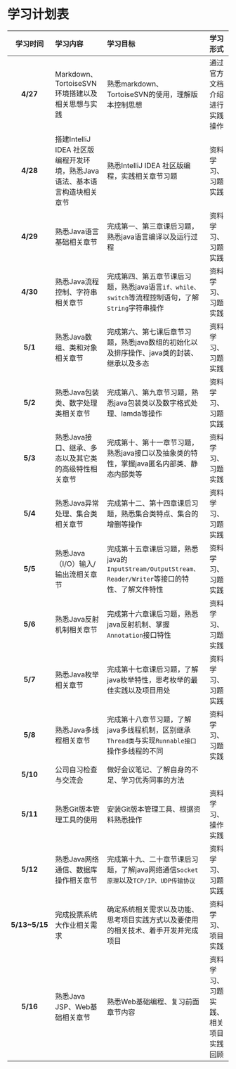 # 学习计划表

| 学习时间 | 学习内容 | 学习目标 | 学习形式 |
|:---:|:---|:---|:---|
| **4/27**   | Markdown、TortoiseSVN环境搭建以及相关思想与实践 | 熟悉markdown、TortoiseSVN的使用，理解版本控制思想 | 通过官方文档介绍进行实践操作 |
| **4/28**     | 搭建IntelliJ IDEA 社区版编程开发环境，熟悉Java语法、基本语言构造块相关章节 | 熟悉IntelliJ IDEA 社区版编程，实践相关章节习题 | 资料学习、习题实践 |
| **4/29**     | 熟悉Java语言基础相关章节 | 完成第一、第三章课后习题，熟悉java语言编译以及运行过程 | 资料学习、习题实践 |
| **4/30**     | 熟悉Java流程控制、字符串相关章节 | 完成第四、第五章节课后习题，熟悉java语言`if、while、switch`等流程控制语句，了解`String`字符串操作 | 资料学习、习题实践 |
| **5/1**     | 熟悉Java数组、类和对象相关章节 | 完成第六、第七课后章节习题，熟悉java数组的初始化以及排序操作、java类的封装、继承以及多态 | 资料学习、习题实践 |
| **5/2**     | 熟悉Java包装类、数字处理类相关章节 | 完成第八、第九章节习题，熟悉java包装类以及数字格式处理、lamda等操作 | 资料学习、习题实践 |
| **5/3**     | 熟悉Java接口、继承、多态以及其它类的高级特性相关章节 | 完成第十、第十一章节习题，熟悉java接口以及抽象类的特性，掌握java匿名内部类、静态内部类等 | 资料学习、习题实践 |
| **5/4**     | 熟悉Java异常处理、集合类相关章节 | 完成第十二、第十四章课后习题，熟悉集合类特点、集合的增删等操作 | 资料学习、习题实践 |
| **5/5**     | 熟悉Java（I/O）输入/输出流相关章节 | 完成第十五章课后习题，熟悉java的`InputStream/OutputStream、Reader/Writer`等接口的特性、了解文件特性 | 资料学习、习题实践 |
| **5/6**     | 熟悉Java反射机制相关章节 | 完成第十六章课后习题，熟悉java反射机制、掌握`Annotation`接口特性 | 资料学习、习题实践 |
| **5/7**     | 熟悉Java枚举相关章节 | 完成第十七章课后习题，了解java枚举特性，思考枚举的最佳实践以及项目用处 | 资料学习、习题实践 |
| **5/8**     | 熟悉Java多线程相关章节 | 完成第十八章节习题，了解java多线程机制，区别继承`Thread类`与实现`Runnable接口`操作多线程的不同 | 资料学习、习题实践 |
| **5/10**     | 公司自习检查与交流会 | 做好会议笔记、了解自身的不足、学习优秀同事的方法 |  |
| **5/11**     | 熟悉Git版本管理工具的使用 | 安装Git版本管理工具、根据资料熟悉操作 | 资料学习、操作实践 |
| **5/12**     | 熟悉Java网络通信、数据库操作相关章节 | 完成第十九、二十章节课后习题，了解java网络通信`Socket原理`以及`TCP/IP、UDP传输协议` | 资料学习、习题实践 |
| **5/13~5/15**     | 完成投票系统大作业相关需求 | 确定系统相关需求以及功能、思考项目实践方式以及要使用的相关技术、着手开发并完成项目 | 资料学习、项目实践 |
| **5/16**     | 熟悉Java JSP、Web基础相关章节 | 熟悉Web基础编程、复习前面章节内容 | 资料学习、习题实践、相关项目实践回顾 |